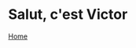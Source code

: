 <html>
  <head>
    <title>Me, Myself</title>
    <meta name="viewport" content="width=device-width, initial-scale=1">
  </head>
    <body>
  <h1>Salut, c'est Victor</h1>  
  <a href="/README.md">Home</a>
    </body>
</html>

